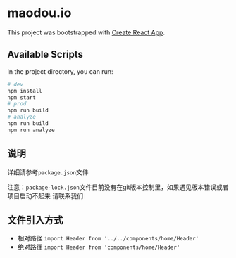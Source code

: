 # maodou.io

This project was bootstrapped with [Create React App](https://github.com/facebook/create-react-app).

## Available Scripts

In the project directory, you can run:

``` bash
# dev
npm install
npm start
# prod
npm run build
# analyze
npm run build
npm run analyze
```

## 说明

详细请参考`package.json`文件

注意：`package-lock.json`文件目前没有在git版本控制里，如果遇见版本错误或者项目启动不起来 请联系我们

## 文件引入方式

- 相对路径 `import Header from '../../components/home/Header'`
- 绝对路径 `import Header from 'components/home/Header'`
